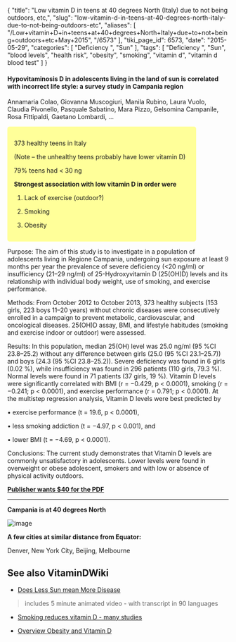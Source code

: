 {
    "title": "Low vitamin D in teens at 40 degrees North (Italy) due to not being outdoors, etc,",
    "slug": "low-vitamin-d-in-teens-at-40-degrees-north-italy-due-to-not-being-outdoors-etc",
    "aliases": [
        "/Low+vitamin+D+in+teens+at+40+degrees+North+Italy+due+to+not+being+outdoors+etc+May+2015",
        "/6573"
    ],
    "tiki_page_id": 6573,
    "date": "2015-05-29",
    "categories": [
        "Deficiency ",
        "Sun"
    ],
    "tags": [
        "Deficiency ",
        "Sun",
        "blood levels",
        "health risk",
        "obesity",
        "smoking",
        "vitamin d",
        "vitamin d blood test"
    ]
}


#### Hypovitaminosis D in adolescents living in the land of sun is correlated with incorrect life style: a survey study in Campania region

Annamaria Colao, Giovanna Muscogiuri, Manila Rubino, Laura Vuolo, Claudia Pivonello, Pasquale Sabatino, Mara Pizzo, Gelsomina Campanile, Rosa Fittipaldi, Gaetano Lombardi, … 

<div class="border" style="background-color:#FF9;padding:15px;margin:10px 0;border-radius:5px;width:400px">

373 healthy teens in Italy 

(Note – the unhealthy teens probably have lower vitamin D)

79% teens had < 30 ng

 **Strongest association with low vitamin D in order were** 

1. Lack of exercise (outdoor?) 

1. Smoking

1. Obesity

</div>

Purpose: The aim of this study is to investigate in a population of adolescents living in Regione Campania, undergoing sun exposure at least 9 months per year the prevalence of severe deficiency (<20 ng/ml) or insufficiency (21–29 ng/ml) of 25-Hydroxyvitamin D (25(OH)D) levels and its relationship with individual body weight, use of smoking, and exercise performance. 

Methods: From October 2012 to October 2013, 373 healthy subjects (153 girls, 223 boys 11–20 years) without chronic diseases were consecutively enrolled in a campaign to prevent metabolic, cardiovascular, and oncological diseases. 25(OH)D assay, BMI, and lifestyle habitudes (smoking and exercise indoor or outdoor) were assessed.

Results: In this population, median 25(OH) level was 25.0 ng/ml (95 %CI 23.8–25.2) without any difference between girls (25.0 (95 %CI 23.1–25.7)) and boys (24.3 (95 %CI 23.8–25.2)). Severe deficiency was found in 6 girls (0.02 %), while insufficiency was found in 296 patients (110 girls, 79.3 %). Normal levels were found in 71 patients (37 girls, 19 %). Vitamin D levels were significantly correlated with BMI (r = −0.429, p < 0.0001), smoking (r = −0.241; p < 0.0001), and exercise performance (r = 0.791; p < 0.0001). At the multistep regression analysis, Vitamin D levels were best predicted by

•	exercise performance (t = 19.6, p < 0.0001),

•	less smoking addiction (t = −4.97, p < 0.001), and 

•	lower BMI (t = −4.69, p < 0.0001). 

Conclusions: The current study demonstrates that Vitamin D levels are commonly unsatisfactory in adolescents. Lower levels were found in overweight or obese adolescent, smokers and with low or absence of physical activity outdoors.

 **[Publisher wants $40 for the PDF](http://link.springer.com/article/10.1007%2Fs12020-014-0483-8)** 

---

 **Campania is at 40 degrees North** 

<img src="https://d378j1rmrlek7x.cloudfront.net/attachments/jpeg/campania-map.jpg" alt="image">

 **A few cities at similar distance from Equator:** 

Denver, New York City, Beijing, Melbourne

## See also VitaminDWiki

* [Does Less Sun mean More Disease](/posts/does-less-sun-mean-more-disease) 

> includes 5 minute animated video - with transcript in 90 languages

* [Smoking reduces vitamin D - many studies](/posts/smoking-reduces-vitamin-d-many-studies)

* [Overview Obesity and Vitamin D](/posts/overview-obesity-and-vitamin-d)